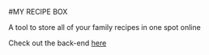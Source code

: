 #MY RECIPE BOX

A tool to store all of your family recipes in one spot online

Check out the back-end [here](https://github.com/hillary-joyce/recipe_app_backend)
